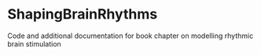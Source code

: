 # ShapingBrainRhythms
Code and additional documentation for book chapter on modelling rhythmic brain stimulation
